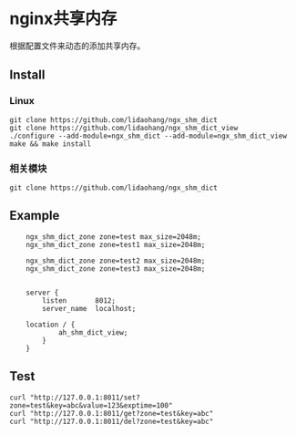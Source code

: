 nginx共享内存
==================

根据配置文件来动态的添加共享内存。


## Install

### Linux 

```
git clone https://github.com/lidaohang/ngx_shm_dict
git clone https://github.com/lidaohang/ngx_shm_dict_view
./configure --add-module=ngx_shm_dict --add-module=ngx_shm_dict_view
make && make install
```

### 相关模块

```
git clone https://github.com/lidaohang/ngx_shm_dict
```


## Example

```config
    ngx_shm_dict_zone zone=test max_size=2048m;
    ngx_shm_dict_zone zone=test1 max_size=2048m;
    
    ngx_shm_dict_zone zone=test2 max_size=2048m;
    ngx_shm_dict_zone zone=test3 max_size=2048m;


    server {
        listen       8012;
        server_name  localhost;

	location / {
            ah_shm_dict_view;
        }
    }
```

## Test

```
curl "http://127.0.0.1:8011/set?zone=test&key=abc&value=123&exptime=100"
curl "http://127.0.0.1:8011/get?zone=test&key=abc"
curl "http://127.0.0.1:8011/del?zone=test&key=abc"
	
```

